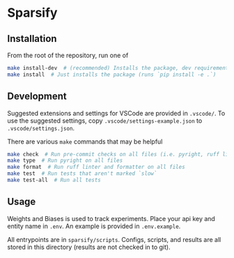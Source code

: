 # Sparsify

## Installation

From the root of the repository, run one of

```bash
make install-dev  # (recommended) Installs the package, dev requirements and pre-commit hooks
make install  # Just installs the package (runs `pip install -e .`)
```

## Development

Suggested extensions and settings for VSCode are provided in `.vscode/`. To use the suggested
settings, copy `.vscode/settings-example.json` to `.vscode/settings.json`.

There are various `make` commands that may be helpful

```bash
make check  # Run pre-commit checks on all files (i.e. pyright, ruff linter, and ruff formatter)
make type  # Run pyright on all files
make format  # Run ruff linter and formatter on all files
make test  # Run tests that aren't marked `slow`
make test-all  # Run all tests
```

## Usage

Weights and Biases is used to track experiments. Place your api key and entity name in `.env`. An
example is provided in `.env.example`.

All entrypoints are in `sparsify/scripts`. Configs, scripts, and results are all stored in this
directory (results are not checked in to git).